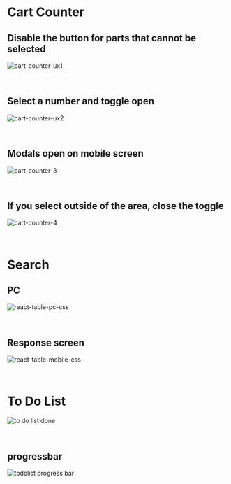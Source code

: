# Cart Counter

## Disable the button for parts that cannot be selected

![cart-counter-ux1](https://user-images.githubusercontent.com/47590181/186339794-b479a76a-8310-4816-9040-0b0fd443db29.gif)

<br />

## Select a number and toggle open

![cart-counter-ux2](https://user-images.githubusercontent.com/47590181/186373536-170c1552-87a3-45c1-995a-e5974a6dfd35.gif)

<br />

## Modals open on mobile screen

![cart-counter-3](https://user-images.githubusercontent.com/47590181/186547229-2719ec00-b961-420f-ac9b-392cd0cfae93.gif)

<br />

## If you select outside of the area, close the toggle

![cart-counter-4](https://user-images.githubusercontent.com/47590181/186548332-142755a4-a3cc-4642-bb61-1d8deab4470a.gif)

<br />

# Search

## PC

![react-table-pc-css](https://user-images.githubusercontent.com/47590181/197099971-3df7d654-a63c-4651-8184-268412f04d8b.gif)

<br />

## Response screen

![react-table-mobile-css](https://user-images.githubusercontent.com/47590181/197162550-bb7eb084-6ec6-4dc0-be64-06bcd2d2d4a6.gif)

<br />

# To Do List

![to do list done](https://user-images.githubusercontent.com/47590181/200212447-a42d7880-d67f-4920-a2f4-1e40e500fa5c.gif)

<br />

## progressbar

![todolist progress bar](https://user-images.githubusercontent.com/47590181/200457471-7b050059-d7a1-4c94-a4ff-700b031ecd70.gif)

<br />
